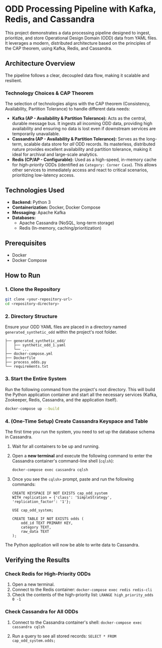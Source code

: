 # ODD Processing Pipeline with Kafka, Redis, and Cassandra

This project demonstrates a data processing pipeline designed to ingest, prioritize, and store Operational Design Domain (ODD) data from YAML files. It leverages a modern, distributed architecture based on the principles of the CAP theorem, using Kafka, Redis, and Cassandra.

## Architecture Overview

The pipeline follows a clear, decoupled data flow, making it scalable and resilient.

### Technology Choices & CAP Theorem

The selection of technologies aligns with the CAP theorem (Consistency, Availability, Partition Tolerance) to handle different data needs:

*   **Kafka (AP - Availability & Partition Tolerance):** Acts as the central, durable message bus. It ingests all incoming ODD data, providing high availability and ensuring no data is lost even if downstream services are temporarily unavailable.
*   **Cassandra (AP - Availability & Partition Tolerance):** Serves as the long-term, scalable data store for *all* ODD records. Its masterless, distributed nature provides excellent availability and partition tolerance, making it ideal for archival and large-scale analytics.
*   **Redis (CP/AP - Configurable):** Used as a high-speed, in-memory cache for *high-priority* ODDs (identified as `Category: Corner Case`). This allows other services to immediately access and react to critical scenarios, prioritizing low-latency access.

## Technologies Used

*   **Backend:** Python 3
*   **Containerization:** Docker, Docker Compose
*   **Messaging:** Apache Kafka
*   **Databases:**
    *   Apache Cassandra (NoSQL, long-term storage)
    *   Redis (In-memory, caching/prioritization)

## Prerequisites

*   Docker
*   Docker Compose

## How to Run

### 1. Clone the Repository

```bash
git clone <your-repository-url>
cd <repository-directory>
```

### 2. Directory Structure

Ensure your ODD YAML files are placed in a directory named `generated_synthetic_odd` within the project's root folder.

```
├── generated_synthetic_odd/
│   ├── synthetic_odd_1.yaml
│   └── ...
├── docker-compose.yml
├── Dockerfile
├── process_odds.py
└── requirements.txt
```

### 3. Start the Entire System

Run the following command from the project's root directory. This will build the Python application container and start all the necessary services (Kafka, Zookeeper, Redis, Cassandra, and the application itself).

```bash
docker-compose up --build
```

### 4. (One-Time Setup) Create Cassandra Keyspace and Table

The first time you run the system, you need to set up the database schema in Cassandra.

1.  Wait for all containers to be up and running.
2.  Open a **new terminal** and execute the following command to enter the Cassandra container's command-line shell (`cqlsh`):

    ```bash
    docker-compose exec cassandra cqlsh
    ```

3.  Once you see the `cqlsh>` prompt, paste and run the following commands:

    ```cql
    CREATE KEYSPACE IF NOT EXISTS cap_odd_system
    WITH replication = {'class': 'SimpleStrategy', 'replication_factor': '1'};

    USE cap_odd_system;

    CREATE TABLE IF NOT EXISTS odds (
        odd_id TEXT PRIMARY KEY,
        category TEXT,
        raw_data TEXT
    );
    ```

The Python application will now be able to write data to Cassandra.

## Verifying the Results

### Check Redis for High-Priority ODDs

1.  Open a new terminal.
2.  Connect to the Redis container: `docker-compose exec redis redis-cli`
3.  Check the contents of the high-priority list: `LRANGE high_priority_odds 0 -1`

### Check Cassandra for All ODDs

1.  Connect to the Cassandra container's shell: `docker-compose exec cassandra cqlsh`

2.  Run a query to see all stored records: `SELECT * FROM cap_odd_system.odds;`

